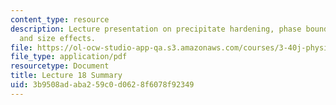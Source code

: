 ```yaml
---
content_type: resource
description: Lecture presentation on precipitate hardening, phase boundaries, mechanisms,
  and size effects.
file: https://ol-ocw-studio-app-qa.s3.amazonaws.com/courses/3-40j-physical-metallurgy-fall-2009/3b9508adaba259c0d0628f6078f92349_MIT3_40JF09_lec18.pdf
file_type: application/pdf
resourcetype: Document
title: Lecture 18 Summary
uid: 3b9508ad-aba2-59c0-d062-8f6078f92349
---
```

